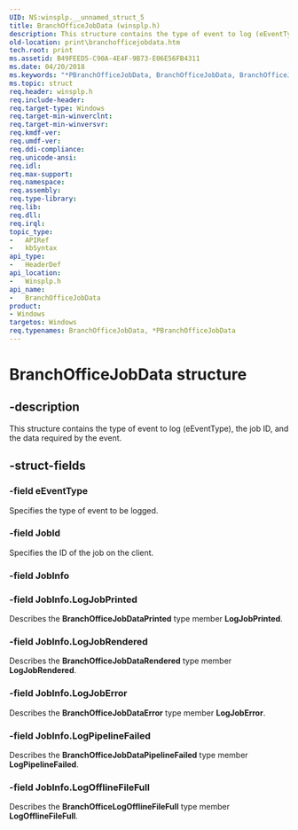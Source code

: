 ```yaml
---
UID: NS:winsplp.__unnamed_struct_5
title: BranchOfficeJobData (winsplp.h)
description: This structure contains the type of event to log (eEventType), the job ID, and the data required by the event.
old-location: print\branchofficejobdata.htm
tech.root: print
ms.assetid: B49FEED5-C90A-4E4F-9B73-E06E56FB4311
ms.date: 04/20/2018
ms.keywords: "*PBranchOfficeJobData, BranchOfficeJobData, BranchOfficeJobData structure [Print Devices], PBranchOfficeJobData, PBranchOfficeJobData structure pointer [Print Devices], print.branchofficejobdata, winsplp/BranchOfficeJobData, winsplp/PBranchOfficeJobData"
ms.topic: struct
req.header: winsplp.h
req.include-header: 
req.target-type: Windows
req.target-min-winverclnt: 
req.target-min-winversvr: 
req.kmdf-ver: 
req.umdf-ver: 
req.ddi-compliance: 
req.unicode-ansi: 
req.idl: 
req.max-support: 
req.namespace: 
req.assembly: 
req.type-library: 
req.lib: 
req.dll: 
req.irql: 
topic_type:
-	APIRef
-	kbSyntax
api_type:
-	HeaderDef
api_location:
-	Winsplp.h
api_name:
-	BranchOfficeJobData
product:
- Windows
targetos: Windows
req.typenames: BranchOfficeJobData, *PBranchOfficeJobData
---
```


# BranchOfficeJobData structure


## -description


This structure contains the type of event to log (eEventType), the job ID, and the data required by the event.


## -struct-fields




### -field eEventType

Specifies the type of event to be logged.


### -field JobId

Specifies the ID of the job on the client.


### -field JobInfo


### -field JobInfo.LogJobPrinted

Describes  the <b>BranchOfficeJobDataPrinted</b> type member <b>LogJobPrinted</b>.


### -field JobInfo.LogJobRendered

Describes the <b>BranchOfficeJobDataRendered</b> type member <b>LogJobRendered</b>.


### -field JobInfo.LogJobError

Describes the <b>BranchOfficeJobDataError</b> type member <b>LogJobError</b>.


### -field JobInfo.LogPipelineFailed

Describes the <b>BranchOfficeJobDataPipelineFailed</b> type member <b>LogPipelineFailed</b>.


### -field JobInfo.LogOfflineFileFull

Describes the <b>BranchOfficeLogOfflineFileFull</b> type member <b>LogOfflineFileFull</b>.

